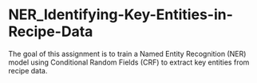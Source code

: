 # NER_Identifying-Key-Entities-in-Recipe-Data
The goal of this assignment is to train a Named Entity Recognition (NER) model using Conditional Random Fields (CRF) to extract key entities from recipe data. 
